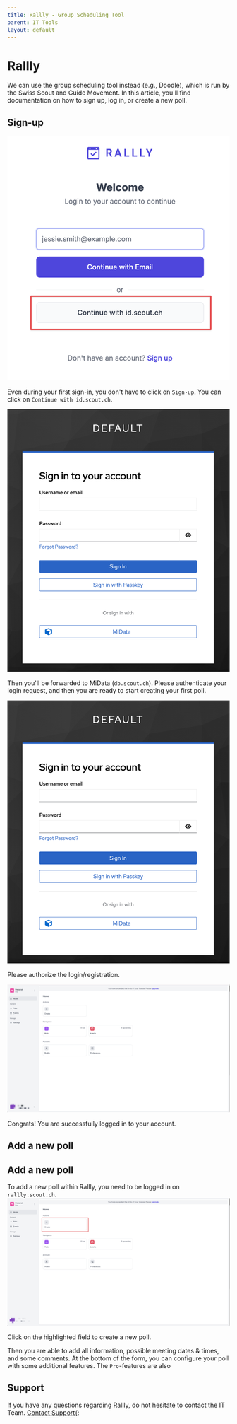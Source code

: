 ```yaml
---
title: Rallly - Group Scheduling Tool
parent: IT Tools
layout: default
---
```


# Rallly

We can use the group scheduling tool instead (e.g., Doodle), which is run by the Swiss Scout and Guide Movement.
In this article, you'll find documentation on how to sign up, log in, or create a new poll.

## Sign-up

![Rallly Screenshot Sign-up](images/rallly_sign-up.png)

Even during your first sign-in, you don't have to click on `Sign-up`. You can click on `Continue with id.scout.ch`.

![Rallly Screenshot Login with MiData](images/rallly_midata.png)

Then you'll be forwarded to MiData (`db.scout.ch`). Please authenticate your login request, and then you are ready to start creating your first poll.

![Rallly Screenshot Authorize with MiData](images/rallly_midata.png)

Please authorize the login/registration.

![Rallly Screenshot Success with MiData](images/rallly_success.png)

Congrats! You are successfully logged in to your account.

## Add a new poll

## Add a new poll

To add a new poll within Rallly, you need to be logged in on `rallly.scout.ch`.
![Rallly Screenshot Create a new poll](images/rallly_create.png)

Click on the highlighted field to create a new poll.

Then you are able to add all information, possible meeting dates & times, and some comments. At the bottom of the form, you can configure your poll with some additional features. The `Pro`-features are also

## Support
If you have any questions regarding Rallly, do not hesitate to contact the IT Team.
[Contact Support](https://docs.jamboree.ch/docs/support){: